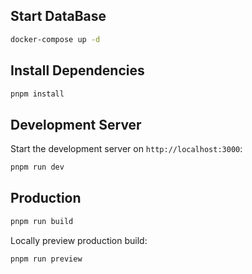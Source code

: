 ## Start DataBase

```bash
docker-compose up -d
```

## Install Dependencies

```bash
pnpm install
```

## Development Server

Start the development server on `http://localhost:3000`:

```bash
pnpm run dev
```

## Production

```bash
pnpm run build
```

Locally preview production build:

```bash
pnpm run preview
```
